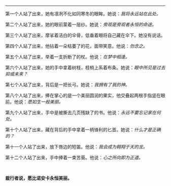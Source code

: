 
---
第一个人站了出来，她有凛冽不化如同寒冬的眼眸。她说：*我将永远站在此处。*

第二个人站了出来，她的眼前蒙着一层纱。她说：*旁观是旁观者永恒的命途。*

第三个人站了出来，摩挲着洁白的伞骨，低垂着眼将自己藏在伞下。她没有说话。

第四个人站了出来，他拈着一朵枯萎了的花，面带笑意。他说：*勿念之。*

第五个人站了出来，举着一支折断了的杖。他说：*在梦中相逢。*

第六个人站了出来，她的手中拿着树枝，枝梢上系着布条。她说：*眼中所见是过去抑或未来？*

第七个人站了出来，背后是一把长弓。她说：*我拥有了我的神。*

第八个人站了出来，捧在掌心的是一个美丽圆润的果实，他交叠起两根手指竖在眼前。他说：*愿如生一般美丽。*

第九个人站了出来，手中是被撕去几页残缺了的书。他说：*永远不要忘记家在何处。*

第十个人站了出来，藏在背后的手中拿着一柄锋利的匕首。她说：*什么才是正确的？*

第十一个人站了出来，放下唇边的短笛。他说：*我会成为翱翔于天的龙。*

第十二个人站了出来，手中捧着一束苦葵。他说：*心之所向即为正道。*

<br>

**裁行者说，愿比诺安卡永恒美丽。**
